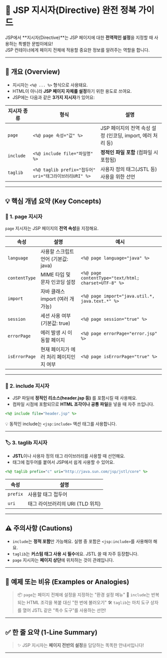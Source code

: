 # 📘 JSP 지시자(Directive) 완전 정복 가이드

JSP에서 **지시자(Directive)**는 JSP 페이지에 대한 **전역적인 설정**을 지정할 때 사용하는 특별한 문법이에요!  
JSP 컨테이너에게 페이지 전체에 적용할 중요한 정보를 알려주는 역할을 합니다.

---

## 📌 개요 (Overview)

- 지시자는 `<%@ ... %>` 형식으로 사용돼요.
- HTML이 아니라 **JSP 페이지 자체를 설정**하기 위한 용도로 쓰여요.
- JSP에는 다음과 같은 **3가지 지시자**가 있어요:

| 지시자 종류 | 형식 | 설명 |
|-------------|------|------|
| `page`      | `<%@ page 속성="값" %>` | JSP 페이지의 전역 속성 설정 (인코딩, import, 에러 처리 등) |
| `include`   | `<%@ include file="파일명" %>` | **정적인 파일 포함** (컴파일 시 포함됨) |
| `taglib`    | `<%@ taglib prefix="접두어" uri="태그라이브러리URI" %>` | 사용자 정의 태그(JSTL 등) 사용을 위한 선언 |

---

## 💡 핵심 개념 요약 (Key Concepts)

### 🔧 1. page 지시자

`page` 지시자는 JSP 페이지의 **전역 속성**을 지정해요.

| 속성 | 설명 | 예시 |
|------|------|------|
| `language` | 사용할 스크립트 언어 (기본값: java) | `<%@ page language="java" %>` |
| `contentType` | MIME 타입 및 문자 인코딩 설정 | `<%@ page contentType="text/html; charset=UTF-8" %>` |
| `import` | 자바 클래스 import (여러 개 가능) | `<%@ page import="java.util.*, java.text.*" %>` |
| `session` | 세션 사용 여부 (기본값: true) | `<%@ page session="true" %>` |
| `errorPage` | 에러 발생 시 이동할 페이지 | `<%@ page errorPage="error.jsp" %>` |
| `isErrorPage` | 현재 페이지가 에러 처리 페이지인지 여부 | `<%@ page isErrorPage="true" %>` |

---

### 📂 2. include 지시자

- JSP 파일에 **정적인 리소스(header.jsp 등)** 를 포함시킬 때 사용해요.
- 컴파일 시점에 포함되므로 **HTML 조각이나 공통 파일**을 넣을 때 자주 쓰입니다.

```jsp
<%@ include file="header.jsp" %>
```

💡 동적인 include는 `<jsp:include>` 액션 태그를 사용합니다.

---

### 🏷 3. taglib 지시자

- **JSTL**이나 사용자 정의 태그 라이브러리를 사용할 때 선언해요.
- 태그에 접두어를 붙여서 JSP에서 쉽게 사용할 수 있어요.

```jsp
<%@ taglib prefix="c" uri="http://java.sun.com/jsp/jstl/core" %>
```

| 속성 | 설명 |
|------|------|
| `prefix` | 사용할 태그 접두어 |
| `uri` | 태그 라이브러리의 URI (TLD 위치) |

---

## ⚠ 주의사항 (Cautions)

- `include`는 **정적 포함**만 가능해요. 실행 중 포함은 `<jsp:include>`를 사용해야 해요.
- `taglib`는 **커스텀 태그 사용 시 필수**에요. JSTL 쓸 때 자주 등장합니다.
- `page` 지시자는 **페이지 상단**에 위치하는 것이 관례입니다.

---

## 🧪 예제 또는 비유 (Examples or Analogies)

> 📦 `page`는 페이지 전체에 설정을 지정하는 "환경 설정 메뉴"
> 🧩 `include`는 반복되는 HTML 조각을 복붙 대신 "한 번에 불러오기"
> 🛠 `taglib`는 마치 도구 상자를 열어 JSTL 같은 "특수 도구"를 사용하는 선언!

---

## ✅ 한 줄 요약 (1-Line Summary)

> ✨ JSP 지시자는 **페이지 전반의 설정**을 담당하는 똑똑한 안내서입니다!

---
